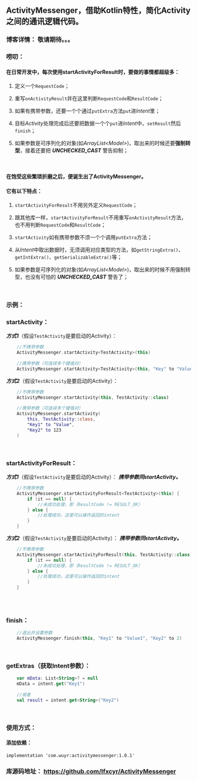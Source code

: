 ##  ActivityMessenger，借助Kotlin特性，简化Activity之间的通讯逻辑代码。
### 博客详情： 敬请期待。。。

### 唠叨：
#### 在日常开发中，每次使用startActivityForResult时，要做的事情都超级多：

 1. 定义一个`RequestCode`；
 
 2. 重写`onActivityResult`并在这里判断`RequestCode`和`ResultCode`；
 
 3. 如果有携带参数，还要一个个通过`putExtra`方法`put`进*Intent*里；
 
 4. 目标*Activity*处理完成后还要把数据一个个`put`进*Intent*中，`setResult`然后`finish`；
 
 5. 如果参数是可序列化的对象(如*ArrayList\<Model\>*)，取出来的时候还要**强制转型**，接着还要把 ***UNCHECKED_CAST*** 警告抑制；
 <br/>

#### 在饱受这些繁琐折磨之后，便诞生出了**ActivityMessenger**。
#### 它有以下特点：

 1. `startActivityForResult`不用另外定义`RequestCode`；
 
 2. 跟其他库一样，`startActivityForResult`不用重写`onActivityResult`方法，也不用判断`RequestCode`和`ResultCode`；
 
 3. `startActivity`如有携带参数不须一个个调用`putExtra`方法；
 
 4. 从*Intent*中取出数据时，无须调用对应类型的方法，如`getStringExtra()`、`getIntExtra()`、`getSerializableExtra()`等；
 
 5. 如果参数是可序列化的对象(如*ArrayList\<Model\>*)，取出来的时候不用强制转型，也没有可怕的 ***UNCHECKED_CAST*** 警告了；
<br/>

### 示例：
### startActivity：
***方式1***（假设`TestActivity`是要启动的Activity）：
```kotlin
    //不携带参数
    ActivityMessenger.startActivity<TestActivity>(this)
    
    //携带参数（可连续多个键值对）
    ActivityMessenger.startActivity<TestActivity>(this, "Key" to "Value")
```
***方式2***（假设`TestActivity`是要启动的Activity）：
```kotlin
    //不携带参数
    ActivityMessenger.startActivity(this, TestActivity::class)
    
    //携带参数（可连续多个键值对）
    ActivityMessenger.startActivity(
        this, TestActivity::class,
        "Key1" to "Value",
        "Key2" to 123
    )
```
<br/>

### startActivityForResult：
***方式1***（假设`TestActivity`是要启动的Activity）：
***携带参数同startActivity。***
```kotlin
    //不携带参数
    ActivityMessenger.startActivityForResult<TestActivity>(this) {
        if (it == null) {
            //未成功处理，即（ResultCode != RESULT_OK）
        } else {
            //处理成功，这里可以操作返回的intent
        }
    }
```
***方式2***（假设`TestActivity`是要启动的Activity）：
***携带参数同startActivity。***
```kotlin
    //不携带参数
    ActivityMessenger.startActivityForResult(this, TestActivity::class) {
        if (it == null) {
            //未成功处理，即（ResultCode != RESULT_OK）
        } else {
            //处理成功，这里可以操作返回的intent
        }
    }
    
```
<br/>

### finish：
```kotlin
    //退出并设置参数
    ActivityMessenger.finish(this, "Key1" to "Value1", "Key2" to 2)
```
<br/>

### getExtras（获取Intent参数）：
```kotlin
    var mData: List<String>? = null
    mData = intent.get("Key1")
    
    //或者
    val result = intent.get<String>("Key2")
```
<br/>

### 使用方式：
#### 添加依赖：
```
implementation 'com.wuyr:activitymessenger:1.0.1'
```

### 库源码地址： <https://github.com/Ifxcyr/ActivityMessenger>